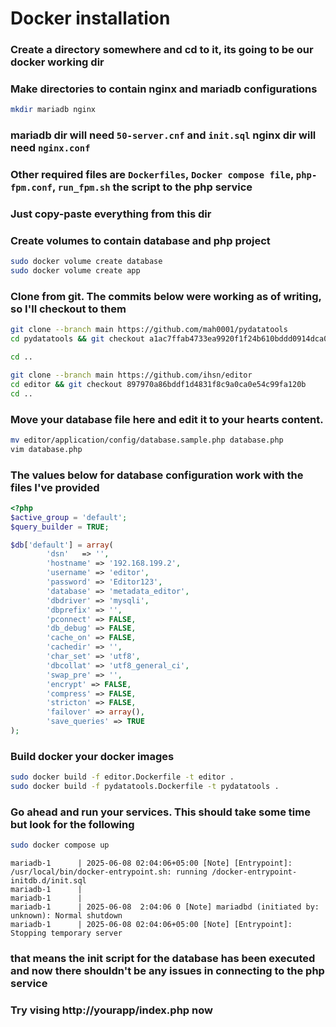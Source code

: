 # Docker installation

### Create a directory somewhere and cd to it, its going to be our docker working dir
### Make directories to contain nginx and mariadb configurations
```bash
mkdir mariadb nginx
```

### mariadb dir will need ```50-server.cnf``` and ```init.sql``` nginx dir will need ```nginx.conf```
### Other required files are ``Dockerfiles``, ``Docker compose file``, ``php-fpm.conf``, ``run_fpm.sh`` the script to the php service
### Just copy-paste everything from this dir
### Create volumes to contain database and php project
```bash
sudo docker volume create database
sudo docker volume create app
```

### Clone from git. The commits below were working as of writing, so I'll checkout to them
```bash
git clone --branch main https://github.com/mah0001/pydatatools
cd pydatatools && git checkout a1ac7ffab4733ea9920f1f24b610bddd0914dca0

cd ..

git clone --branch main https://github.com/ihsn/editor
cd editor && git checkout 897970a86bddf1d4831f8c9a0ca0e54c99fa120b
cd ..
```

### Move your database file here and edit it to your hearts content.
```bash
mv editor/application/config/database.sample.php database.php
vim database.php
```
### The values below for database configuration work with the files I've provided
```php
<?php
$active_group = 'default';
$query_builder = TRUE;

$db['default'] = array(
        'dsn'   => '',
        'hostname' => '192.168.199.2',
        'username' => 'editor',
        'password' => 'Editor123',
        'database' => 'metadata_editor',
        'dbdriver' => 'mysqli',
        'dbprefix' => '',
        'pconnect' => FALSE,
        'db_debug' => FALSE,
        'cache_on' => FALSE,
        'cachedir' => '',
        'char_set' => 'utf8',
        'dbcollat' => 'utf8_general_ci',
        'swap_pre' => '',
        'encrypt' => FALSE,
        'compress' => FALSE,
        'stricton' => FALSE,
        'failover' => array(),
        'save_queries' => TRUE
);
```

### Build docker your docker images
```bash
sudo docker build -f editor.Dockerfile -t editor .
sudo docker build -f pydatatools.Dockerfile -t pydatatools .
```

### Go ahead and run your services. This should take some time but look for the following
```bash
sudo docker compose up
```
```
mariadb-1      | 2025-06-08 02:04:06+05:00 [Note] [Entrypoint]: /usr/local/bin/docker-entrypoint.sh: running /docker-entrypoint-initdb.d/init.sql
mariadb-1      |
mariadb-1      |
mariadb-1      | 2025-06-08  2:04:06 0 [Note] mariadbd (initiated by: unknown): Normal shutdown
mariadb-1      | 2025-06-08 02:04:06+05:00 [Note] [Entrypoint]: Stopping temporary server
```
### that means the init script for the database has been executed and now there shouldn't be any issues in connecting to the php service
### Try vising http://yourapp/index.php now
